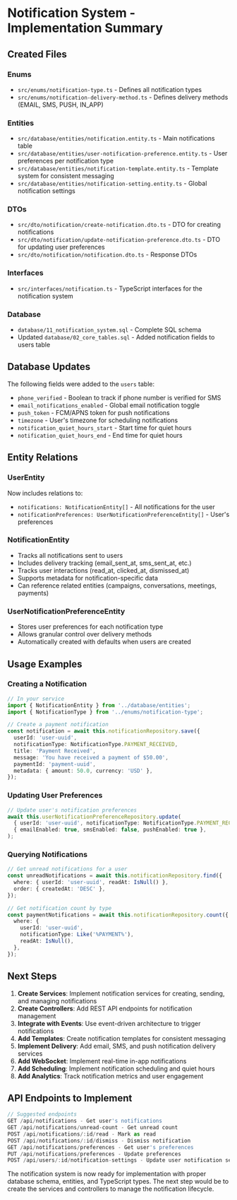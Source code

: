 # Notification System - Implementation Summary

## Created Files

### Enums

- `src/enums/notification-type.ts` - Defines all notification types
- `src/enums/notification-delivery-method.ts` - Defines delivery methods (EMAIL, SMS, PUSH, IN_APP)

### Entities

- `src/database/entities/notification.entity.ts` - Main notifications table
- `src/database/entities/user-notification-preference.entity.ts` - User preferences per notification type
- `src/database/entities/notification-template.entity.ts` - Template system for consistent messaging
- `src/database/entities/notification-setting.entity.ts` - Global notification settings

### DTOs

- `src/dto/notification/create-notification.dto.ts` - DTO for creating notifications
- `src/dto/notification/update-notification-preference.dto.ts` - DTO for updating user preferences
- `src/dto/notification/notification.dto.ts` - Response DTOs

### Interfaces

- `src/interfaces/notification.ts` - TypeScript interfaces for the notification system

### Database

- `database/11_notification_system.sql` - Complete SQL schema
- Updated `database/02_core_tables.sql` - Added notification fields to users table

## Database Updates

The following fields were added to the `users` table:

- `phone_verified` - Boolean to track if phone number is verified for SMS
- `email_notifications_enabled` - Global email notification toggle
- `push_token` - FCM/APNS token for push notifications
- `timezone` - User's timezone for scheduling notifications
- `notification_quiet_hours_start` - Start time for quiet hours
- `notification_quiet_hours_end` - End time for quiet hours

## Entity Relations

### UserEntity

Now includes relations to:

- `notifications: NotificationEntity[]` - All notifications for the user
- `notificationPreferences: UserNotificationPreferenceEntity[]` - User's preferences

### NotificationEntity

- Tracks all notifications sent to users
- Includes delivery tracking (email_sent_at, sms_sent_at, etc.)
- Tracks user interactions (read_at, clicked_at, dismissed_at)
- Supports metadata for notification-specific data
- Can reference related entities (campaigns, conversations, meetings, payments)

### UserNotificationPreferenceEntity

- Stores user preferences for each notification type
- Allows granular control over delivery methods
- Automatically created with defaults when users are created

## Usage Examples

### Creating a Notification

```typescript
// In your service
import { NotificationEntity } from '../database/entities';
import { NotificationType } from '../enums/notification-type';

// Create a payment notification
const notification = await this.notificationRepository.save({
  userId: 'user-uuid',
  notificationType: NotificationType.PAYMENT_RECEIVED,
  title: 'Payment Received',
  message: 'You have received a payment of $50.00',
  paymentId: 'payment-uuid',
  metadata: { amount: 50.0, currency: 'USD' },
});
```

### Updating User Preferences

```typescript
// Update user's notification preferences
await this.userNotificationPreferenceRepository.update(
  { userId: 'user-uuid', notificationType: NotificationType.PAYMENT_RECEIVED },
  { emailEnabled: true, smsEnabled: false, pushEnabled: true },
);
```

### Querying Notifications

```typescript
// Get unread notifications for a user
const unreadNotifications = await this.notificationRepository.find({
  where: { userId: 'user-uuid', readAt: IsNull() },
  order: { createdAt: 'DESC' },
});

// Get notification count by type
const paymentNotifications = await this.notificationRepository.count({
  where: {
    userId: 'user-uuid',
    notificationType: Like('%PAYMENT%'),
    readAt: IsNull(),
  },
});
```

## Next Steps

1. **Create Services**: Implement notification services for creating, sending, and managing notifications
2. **Create Controllers**: Add REST API endpoints for notification management
3. **Integrate with Events**: Use event-driven architecture to trigger notifications
4. **Add Templates**: Create notification templates for consistent messaging
5. **Implement Delivery**: Add email, SMS, and push notification delivery services
6. **Add WebSocket**: Implement real-time in-app notifications
7. **Add Scheduling**: Implement notification scheduling and quiet hours
8. **Add Analytics**: Track notification metrics and user engagement

## API Endpoints to Implement

```typescript
// Suggested endpoints
GET /api/notifications - Get user's notifications
GET /api/notifications/unread-count - Get unread count
POST /api/notifications/:id/read - Mark as read
POST /api/notifications/:id/dismiss - Dismiss notification
GET /api/notifications/preferences - Get user's preferences
PUT /api/notifications/preferences - Update preferences
POST /api/users/:id/notification-settings - Update user notification settings
```

The notification system is now ready for implementation with proper database schema, entities, and TypeScript types. The next step would be to create the services and controllers to manage the notification lifecycle.
